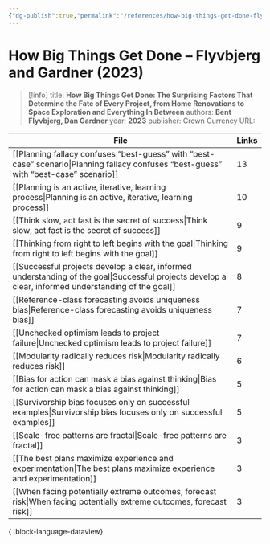 ```yaml
---
{"dg-publish":true,"permalink":"/references/how-big-things-get-done-flyvbjerg-and-gardner-2023/"}
---
```



# How Big Things Get Done – Flyvbjerg and Gardner (2023)

> [!info]
> title: **How Big Things Get Done: The Surprising Factors That Determine the Fate of Every Project, from Home Renovations to Space Exploration and Everything In Between**
> authors: **Bent Flyvbjerg, Dan Gardner**
> year: **2023**
> publisher: Crown Currency
> URL: 



| File                                                                                                                                                    | Links |
| ------------------------------------------------------------------------------------------------------------------------------------------------------- | ----- |
| [[Planning fallacy confuses “best-guess” with “best-case” scenario\|Planning fallacy confuses “best-guess” with “best-case” scenario]]               | 13    |
| [[Planning is an active, iterative, learning process\|Planning is an active, iterative, learning process]]                                           | 10    |
| [[Think slow, act fast is the secret of success\|Think slow, act fast is the secret of success]]                                                     | 9     |
| [[Thinking from right to left begins with the goal\|Thinking from right to left begins with the goal]]                                               | 9     |
| [[Successful projects develop a clear, informed understanding of the goal\|Successful projects develop a clear, informed understanding of the goal]] | 8     |
| [[Reference-class forecasting avoids uniqueness bias\|Reference-class forecasting avoids uniqueness bias]]                                           | 7     |
| [[Unchecked optimism leads to project failure\|Unchecked optimism leads to project failure]]                                                         | 7     |
| [[Modularity radically reduces risk\|Modularity radically reduces risk]]                                                                             | 6     |
| [[Bias for action can mask a bias against thinking\|Bias for action can mask a bias against thinking]]                                               | 5     |
| [[Survivorship bias focuses only on successful examples\|Survivorship bias focuses only on successful examples]]                                     | 5     |
| [[Scale-free patterns are fractal\|Scale-free patterns are fractal]]                                                                                 | 3     |
| [[The best plans maximize experience and experimentation\|The best plans maximize experience and experimentation]]                                   | 3     |
| [[When facing potentially extreme outcomes, forecast risk\|When facing potentially extreme outcomes, forecast risk]]                                 | 3     |

{ .block-language-dataview}

